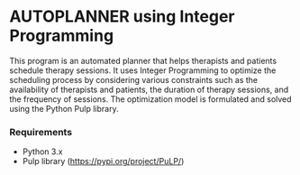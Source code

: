 # AUTOPLANNER using Integer Programming

This program is an automated planner that helps therapists and patients schedule therapy sessions. It uses Integer Programming to optimize the scheduling process by considering various constraints such as the availability of therapists and patients, the duration of therapy sessions, and the frequency of sessions. The optimization model is formulated and solved using the Python Pulp library.

### Requirements
- Python 3.x
- Pulp library (https://pypi.org/project/PuLP/)
